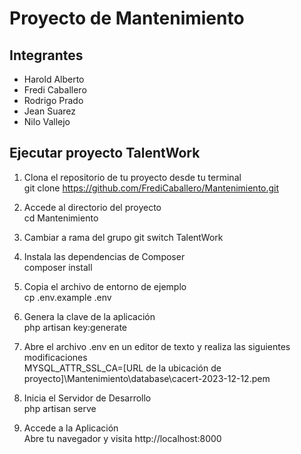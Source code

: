 # Proyecto de Mantenimiento
## Integrantes
- Harold Alberto
- Fredi Caballero
- Rodrigo Prado
- Jean Suarez
- Nilo Vallejo

## Ejecutar proyecto TalentWork

1. Clona el repositorio de tu proyecto desde tu terminal  
git clone https://github.com/FrediCaballero/Mantenimiento.git

2. Accede al directorio del proyecto  
cd Mantenimiento

3. Cambiar a rama del grupo
git switch TalentWork

4. Instala las dependencias de Composer  
composer install

5. Copia el archivo de entorno de ejemplo  
cp .env.example .env

6. Genera la clave de la aplicación  
php artisan key:generate

7. Abre el archivo .env en un editor de texto y realiza las siguientes modificaciones  
MYSQL_ATTR_SSL_CA=[URL de la ubicación de proyecto]\Mantenimiento\database\cacert-2023-12-12.pem

8. Inicia el Servidor de Desarrollo  
php artisan serve

10. Accede a la Aplicación  
Abre tu navegador y visita http://localhost:8000
